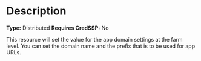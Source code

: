 # Description

**Type:** Distributed
**Requires CredSSP:** No

This resource will set the value for the app domain settings at the farm level.
You can set the domain name and the prefix that is to be used for app URLs.
